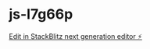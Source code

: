 # js-l7g66p

[Edit in StackBlitz next generation editor ⚡️](https://stackblitz.com/~/github.com/AMarieKC/js-l7g66p)